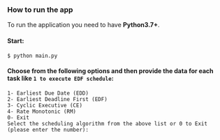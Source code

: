 ### How to run the app
To run the application you need to have **Python3.7+**.

#### Start:
```
$ python main.py 
```

#### Choose from the following options and then provide the data for each task like ``1 to execute EDF schedule``:
```
1- Earliest Due Date (EDD)
2- Earliest Deadline First (EDF)
3- Cyclic Executive (CE)
4- Rate Monotonic (RM)
0- Exit
Select the scheduling algorithm from the above list or 0 to Exit (please enter the number):
```
